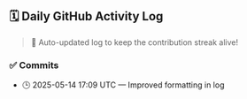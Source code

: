 ## 🗓️ Daily GitHub Activity Log

> 🤖 Auto-updated log to keep the contribution streak alive!

### ✅ Commits

- 🕒 2025-05-14 17:09 UTC — Improved formatting in log

